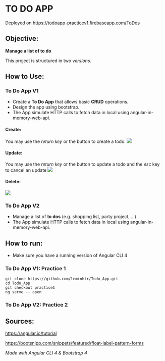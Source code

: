 # TO DO APP
Deployed on https://todoapp-practicev1.firebaseapp.com/ToDos

## Objective:
**Manage a list of to do**

This project is structured in two _versions_.

## How to Use:

### To Do App V1
- Create a **To Do App** that allows basic **CRUD** operations.
- Design the app using bootstrap.
- The App simulate HTTP calls to fetch data in local using angular-in-memory-web-api.

#### Create:
You may use the _return key_ or the button to create a todo.
![](https://media.giphy.com/media/jd7vNrsp2P5gA/giphy.gif)


#### Update: 
You may use the _return key_ or the button to update a todo and the _esc_ key to cancel an update
![](https://media.giphy.com/media/56F4NZT9XzloA/giphy.gif)



#### Delete:
![](https://media.giphy.com/media/ujox5RTkZSTpS/giphy.gif)


### To Do App V2
- Manage a list of **to dos** (e.g. shopping list, party project, ...)
- The App simulate HTTP calls to fetch data in local using angular-in-memory-web-api.


## How to run:

- Make sure you have a running version of Angular CLI 4


### To Do App V1: Practice 1
```
git clone https://github.com/leminhtr/Todo_App.git
cd Todo_App
git checkout practice1
ng serve -- open
```

### To Do App V2: Practice 2

## Sources:
https://angular.io/tutorial

https://bootsnipp.com/snippets/featured/float-label-pattern-forms



_Made with Angular CLI 4 & Bootstrap 4_
